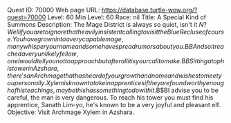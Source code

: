 Quest ID: 70000
Web page URL: https://database.turtle-wow.org/?quest=70000
Level: 60
Min Level: 60
Race: nil
Title: A Special Kind of Summons
Description: The Mage District is always so quiet, isn't it $N? Well if you are to ignore that heavily insistent calling to visit the Blue Recluse of course. You have grown into a very capable mage, many whisper your name and some have spread rumors about you.$B$BAnd so it reached a very unlikely fellow, one I would tell you not to approach but after all it is your call to make.$B$BSitting atop his tower in Azshara, there's an Archmage that has heard of your growth and name and wishes to meet you personally. Xylem is known to take in apprentices if they are found worthy enough of his teachings, maybe this has something to do with it.$B$BI advise you to be careful, the man is very dangerous. To reach his tower you must find his apprentice, Sanath Lim-yo, he's known to be a very joyful and pleasant elf.
Objective: Visit Archmage Xylem in Azshara.
